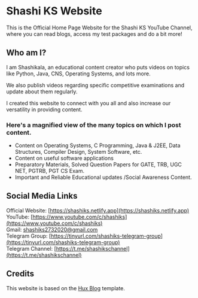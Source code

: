 # Shashi KS Website

This is the Official Home Page Website for the Shashi KS YouTube Channel, where you can read blogs, access my test packages and do a bit more!

## Who am I?

I am Shashikala, an educational content creator who puts videos on topics like Python, Java, CNS, Operating Systems, and lots more.

We also publish videos regarding specific competitive examinations and update about them regularly.

I created this website to connect with you all and also increase our versatility in providing content.

### Here's a magnified view of the many topics on which I post content.

- Content on Operating Systems, C Programming, Java & J2EE, Data Structures, Compiler Design, System Software, etc.
- Content on useful software applications
- Preparatory Materials, Solved Question Papers for GATE, TRB, UGC NET, PGTRB, PGT CS Exam.
- Important and Reliable Educational updates /Social Awareness Content.

## Social Media Links

Official Website: [https://shashiks.netlify.app](https://shashiks.netlify.app) <br/>
YouTube: [https://www.youtube.com/c/shashiks](https://www.youtube.com/c/shashiks) <br/>
Gmail: [shashiks2732020@gmail.com](mailto:shashiks2732020@gmail.com) <br/>
Telegram Group: [https://tinyurl.com/shashiks-telegram-group](https://tinyurl.com/shashiks-telegram-group) <br/>
Telegram Channel: [https://t.me/shashikschannel](https://t.me/shashikschannel)

## Credits

This website is based on the [Hux Blog](https://huangxuan.me/) template.
